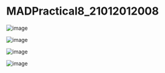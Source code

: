 # MADPractical8_21012012008
![image](https://user-images.githubusercontent.com/110628046/200517097-b1c66a03-5206-4173-8ec7-35ea1b8f68f0.png)

![image](https://user-images.githubusercontent.com/110628046/200517037-b7b65d09-553f-4f14-ab7e-b42364a7a8e1.png)

![image](https://user-images.githubusercontent.com/110628046/200516709-b2ce6648-f2e2-416a-be81-7060c8590eef.png)

![image](https://user-images.githubusercontent.com/110628046/200516281-d06d0f18-33be-4382-adb3-cb2637ca7b32.png)
